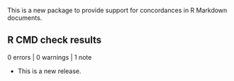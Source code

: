 

This is a new package to provide support for
concordances in R Markdown documents.

## R CMD check results

0 errors | 0 warnings | 1 note

* This is a new release.
